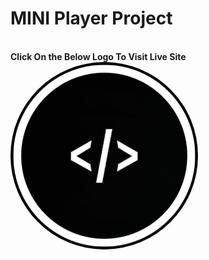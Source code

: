 # MINI Player Project
<br>
<b> Click On the Below Logo To Visit Live Site</b>
<br>
<a href="https://coder-chitra.github.io/RandomMiniProject/">
    <img src="/my_logo.jpg" height="300px" style="border-radius:50%">
</a>